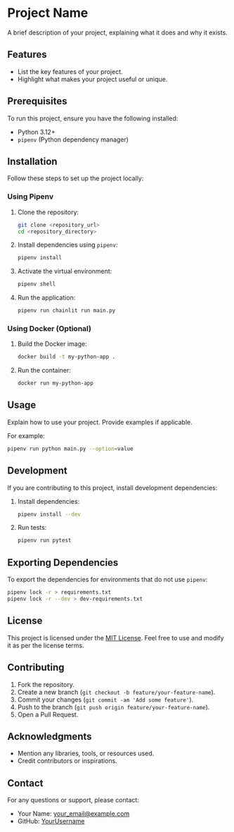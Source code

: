 # Project Name

A brief description of your project, explaining what it does and why it exists.

## Features
- List the key features of your project.
- Highlight what makes your project useful or unique.

## Prerequisites
To run this project, ensure you have the following installed:

- Python 3.12+
- `pipenv` (Python dependency manager)

## Installation
Follow these steps to set up the project locally:

### Using Pipenv
1. Clone the repository:
   ```bash
   git clone <repository_url>
   cd <repository_directory>
   ```

2. Install dependencies using `pipenv`:
   ```bash
   pipenv install
   ```

3. Activate the virtual environment:
   ```bash
   pipenv shell
   ```

4. Run the application:
   ```bash
   pipenv run chainlit run main.py
   ```

### Using Docker (Optional)
1. Build the Docker image:
   ```bash
   docker build -t my-python-app .
   ```

2. Run the container:
   ```bash
   docker run my-python-app
   ```

## Usage
Explain how to use your project. Provide examples if applicable.

For example:
```bash
pipenv run python main.py --option=value
```

## Development
If you are contributing to this project, install development dependencies:

1. Install dependencies:
   ```bash
   pipenv install --dev
   ```

2. Run tests:
   ```bash
   pipenv run pytest
   ```

## Exporting Dependencies
To export the dependencies for environments that do not use `pipenv`:
```bash
pipenv lock -r > requirements.txt
pipenv lock -r --dev > dev-requirements.txt
```

## License
This project is licensed under the [MIT License](LICENSE). Feel free to use and modify it as per the license terms.

## Contributing
1. Fork the repository.
2. Create a new branch (`git checkout -b feature/your-feature-name`).
3. Commit your changes (`git commit -am 'Add some feature'`).
4. Push to the branch (`git push origin feature/your-feature-name`).
5. Open a Pull Request.

## Acknowledgments
- Mention any libraries, tools, or resources used.
- Credit contributors or inspirations.

## Contact
For any questions or support, please contact:
- Your Name: <your_email@example.com>
- GitHub: [YourUsername](https://github.com/YourUsername)

